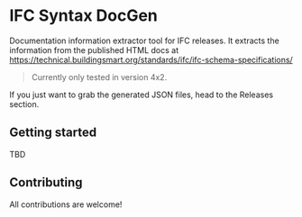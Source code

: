 # IFC Syntax DocGen

Documentation information extractor tool for IFC releases. It extracts the information from the published HTML docs at https://technical.buildingsmart.org/standards/ifc/ifc-schema-specifications/

> Currently only tested in version 4x2.

If you just want to grab the generated JSON files, head to the Releases section.

## Getting started

TBD

## Contributing

All contributions are welcome!
